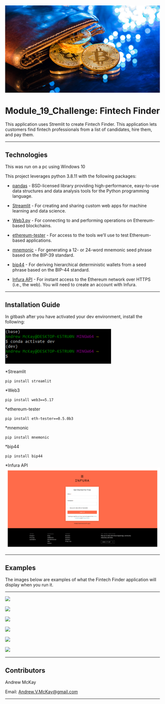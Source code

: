 ![](./_images/module_19_challenge_image.PNG)
# Module_19_Challenge: Fintech Finder

This application uses Stremlit to create Fintech Finder. This application lets customers find fintech professionals from a list of candidates, hire them, and pay them.

---

## Technologies
This was run on a pc using Windows 10

This project leverages python 3.8.11 with the following packages:

* [pandas](https://pandas.pydata.org/pandas-docs/stable/index.html) - BSD-licensed library providing high-performance, easy-to-use data structures and data analysis tools for the Python programming language.

* [Streamlit](https://docs.streamlit.io/en/stable/) - For creating and sharing custom web apps for machine learning and data science.

* [Web3.py]() - For connecting to and performing operations on Ethereum-based blockchains.

* [ethereum-tester]() - For access to the tools we’ll use to test Ethereum-based applications.

* [mnemonic]() - For generating a 12- or 24-word mnemonic seed phrase based on the BIP-39 standard.

* [bip44]() - For deriving hierarchical deterministic wallets from a seed phrase based on the BIP-44 standard.

* [Infura API]() - For instant access to the Ethereum network over HTTPS (i.e., the web). You will need to create an account with Infura.
---

## Installation Guide

In gitbash after you have activated your dev environment, install the following:

![activate dev](./_images/activate_dev.PNG)

*Streamlit

    pip install streamlit
    
*Web3

    pip install web3==5.17

*ethereum-tester

    pip install eth-tester==0.5.0b3

*mnemonic

    pip install mnemonic

*bip44

    pip install bip44

*Infura API
![](./_images/infura_sign_up.PNG)

---

## Examples

The images below are examples of what the Fintech Finder application will display when you run it.

---

![](./_images/.PNG)

![](./_images/.PNG)

![](./_images/.PNG)

![](./_images/.PNG)

![](./_images/.PNG)

![](./_images/.PNG)

---

## Contributors

Andrew McKay

Email: Andrew.V.McKay@gmail.com

---